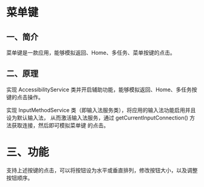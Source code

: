 # 菜单键

## 一、简介
菜单键是一款应用，能够模拟返回、Home、多任务、菜单按键的点击。

## 二、原理
实现 AccessibilityService 类并开启辅助功能，能够模拟返回、Home、多任务按键的点击操作。

实现 InputMethodService 类（即输入法服务类），将应用的输入法功能启用并且设为默认输入法，
从而激活输入法服务，通过 getCurrentInputConnection() 方法获取连接，然后即可模拟菜单键
的点击。

# 三、功能
支持上述按键的点击，可以将按钮设为水平或垂直排列，修改按钮大小，以及调整按钮顺序。
